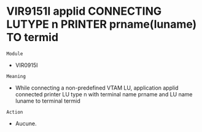# VIR9151I applid CONNECTING LUTYPE n PRINTER prname(luname) TO termid

`Module`
- VIR0915I

`Meaning`
- While connecting a non-predefined VTAM LU, application applid connected printer LU type n with terminal name prname and LU name luname to terminal termid

`Action`
- Aucune.
